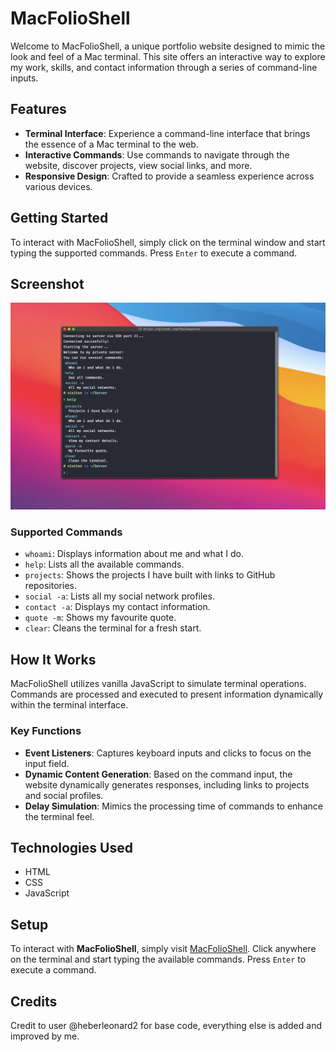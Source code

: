 # MacFolioShell

Welcome to MacFolioShell, a unique portfolio website designed to mimic the look and feel of a Mac terminal. This site offers an interactive way to explore my work, skills, and contact information through a series of command-line inputs.

## Features

- **Terminal Interface**: Experience a command-line interface that brings the essence of a Mac terminal to the web.
- **Interactive Commands**: Use commands to navigate through the website, discover projects, view social links, and more.
- **Responsive Design**: Crafted to provide a seamless experience across various devices.

## Getting Started

To interact with MacFolioShell, simply click on the terminal window and start typing the supported commands. Press `Enter` to execute a command.

## Screenshot

![Screenshot](static/screenshot.jpeg)


### Supported Commands

- `whoami`: Displays information about me and what I do.
- `help`: Lists all the available commands.
- `projects`: Shows the projects I have built with links to GitHub repositories.
- `social -a`: Lists all my social network profiles.
- `contact -a`: Displays my contact information.
- `quote -m`: Shows my favourite quote.
- `clear`: Cleans the terminal for a fresh start.

## How It Works

MacFolioShell utilizes vanilla JavaScript to simulate terminal operations. Commands are processed and executed to present information dynamically within the terminal interface.

### Key Functions

- **Event Listeners**: Captures keyboard inputs and clicks to focus on the input field.
- **Dynamic Content Generation**: Based on the command input, the website dynamically generates responses, including links to projects and social profiles.
- **Delay Simulation**: Mimics the processing time of commands to enhance the terminal feel.

## Technologies Used

- HTML
- CSS
- JavaScript

## Setup

To interact with **MacFolioShell**, simply visit [MacFolioShell](http://wanaqim.dev). Click anywhere on the terminal and start typing the available commands. Press `Enter` to execute a command.

## Credits

Credit to user @heberleonard2 for base code, everything else is added and improved by me.


